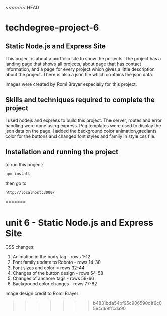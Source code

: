 <<<<<<< HEAD
# techdegree-project-6
## Static Node.js and Express Site
This project is about a portfolio site to show the projects. The project has a landing page that shows all projects, about page that has contact information, and a page for every project which gives a little description about the project. There is also a json file which contains the json data.

Images were created by Romi Brayer especially for this project.

## Skills and techniques required to complete the project
I used nodejs and express to build this project. The server, routes and error handling were done using express. Pug templates were used to display the json data on the page. I added the background color animation,grediants color for the buttons and changed font styles and family in style.css file.   
  
## Installation and running the project

to run this project:

```sh
npm install
```

then go to 

```sh
http://localhost:3000/
```


=======
# unit 6 - Static Node.js and Express Site
CSS changes:
1. Animation in the body tag - rows 1-12
2. Font family update to Roboto - rows 14-30
3. Font sizes and color = rows 32-44
4. Changes of the button design - rows 54-58
5. Changes of anchore tags - rows 59-66
6. Background color changes - rows 77-82 

Image design credit to Romi Brayer
 
>>>>>>> b4831bda54bf95c906590c1f6c05e4d69ffcda90
